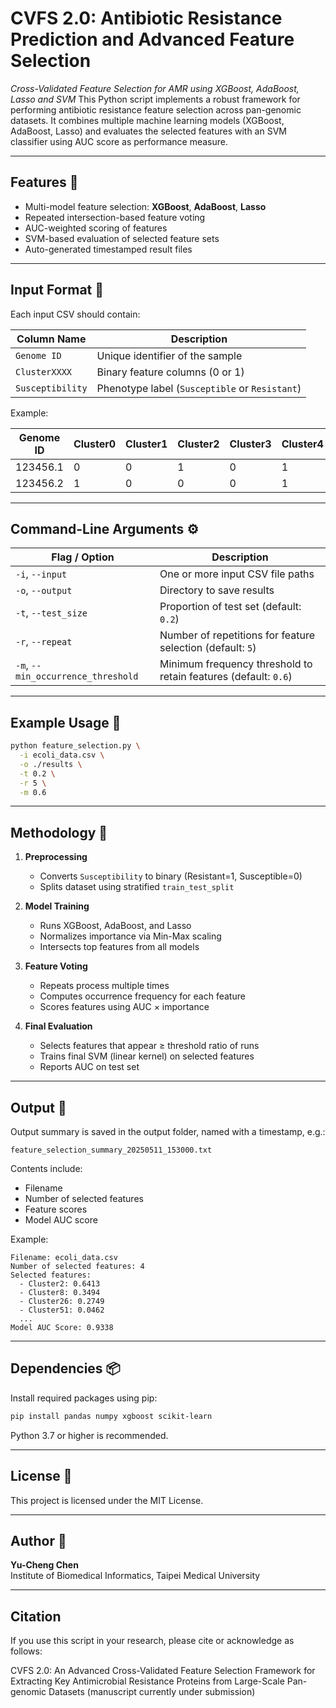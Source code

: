 # CVFS 2.0: Antibiotic Resistance Prediction and Advanced Feature Selection

*Cross-Validated Feature Selection for AMR using XGBoost, AdaBoost, Lasso and SVM*
This Python script implements a robust framework for performing antibiotic resistance feature selection across pan-genomic datasets. It combines multiple machine learning models (XGBoost, AdaBoost, Lasso) and evaluates the selected features with an SVM classifier using AUC score as performance measure.

---

##  Features 📌

- Multi-model feature selection: **XGBoost**, **AdaBoost**, **Lasso**
- Repeated intersection-based feature voting
- AUC-weighted scoring of features
- SVM-based evaluation of selected feature sets
- Auto-generated timestamped result files

---

##  Input Format 📁

Each input CSV should contain:

| Column Name      | Description                                    |
|------------------|------------------------------------------------|
| `Genome ID`      | Unique identifier of the sample                |
| `ClusterXXXX`    | Binary feature columns (0 or 1)                |
| `Susceptibility` | Phenotype label (`Susceptible` or `Resistant`) |

Example:

| Genome ID | Cluster0 | Cluster1 | Cluster2 | Cluster3 | Cluster4 | Susceptibility |
|-----------|----------|----------|----------|----------|----------|----------------|
| 123456.1 |    0     |    0     |    1     |    0     |    1     |   Resistant     |
| 123456.2 |    1     |    0     |    0     |    0     |    1     |   Susceptible |

---

##  Command-Line Arguments ⚙️

| Flag / Option                      | Description                                                     |
|-----------------------------------|-----------------------------------------------------------------|
| `-i`, `--input`                    | One or more input CSV file paths                                |
| `-o`, `--output`                   | Directory to save results                                       |
| `-t`, `--test_size`                | Proportion of test set (default: `0.2`)                         |
| `-r`, `--repeat`                   | Number of repetitions for feature selection (default: `5`)      |
| `-m`, `--min_occurrence_threshold` | Minimum frequency threshold to retain features (default: `0.6`) |

---

##  Example Usage 🚀

```bash
python feature_selection.py \
  -i ecoli_data.csv \
  -o ./results \
  -t 0.2 \
  -r 5 \
  -m 0.6
```

---

##  Methodology 🧐

1. **Preprocessing**
   - Converts `Susceptibility` to binary (Resistant=1, Susceptible=0)
   - Splits dataset using stratified `train_test_split`

2. **Model Training**
   - Runs XGBoost, AdaBoost, and Lasso
   - Normalizes importance via Min-Max scaling
   - Intersects top features from all models

3. **Feature Voting**
   - Repeats process multiple times
   - Computes occurrence frequency for each feature
   - Scores features using AUC × importance

4. **Final Evaluation**
   - Selects features that appear ≥ threshold ratio of runs
   - Trains final SVM (linear kernel) on selected features
   - Reports AUC on test set

---

##  Output 📄

Output summary is saved in the output folder, named with a timestamp, e.g.:

```
feature_selection_summary_20250511_153000.txt
```

Contents include:

- Filename
- Number of selected features
- Feature scores
- Model AUC score

Example:

```text
Filename: ecoli_data.csv
Number of selected features: 4
Selected features:
  - Cluster2: 0.6413
  - Cluster8: 0.3494
  - Cluster26: 0.2749
  - Cluster51: 0.0462
  ...
Model AUC Score: 0.9338
```

---

##  Dependencies 📦

Install required packages using pip:

```bash
pip install pandas numpy xgboost scikit-learn
```

Python 3.7 or higher is recommended.

---

##  License 📜 
This project is licensed under the MIT License.

---

##  Author 👤

**Yu-Cheng Chen**  
Institute of Biomedical Informatics, Taipei Medical University

---

## Citation

If you use this script in your research, please cite or acknowledge as follows:

CVFS 2.0:  An Advanced Cross-Validated Feature Selection Framework for Extracting Key Antimicrobial Resistance Proteins from Large-Scale Pan-genomic Datasets (manuscript currently under submission)
